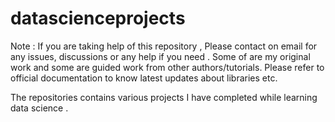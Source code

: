 # datascienceprojects

Note : If you are taking help of this repository , Please contact on email for any issues, discussions or any help if you need .
Some of are my original work and some are guided work from other authors/tutorials. 
Please refer to official documentation to know latest updates about libraries etc.

The repositories contains various projects I have completed while learning data science .

